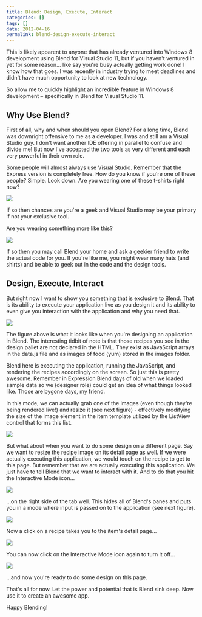 ```yaml
---
title: Blend: Design, Execute, Interact
categories: []
tags: []
date: 2012-04-16
permalink: blend-design-execute-interact
---
```


This is likely apparent to anyone that has already ventured into Windows 8 development using Blend for Visual Studio 11, but if you haven&#39;t ventured in yet for some reason... like say you&#39;re busy actually getting work done! I know how that goes. I was recently in industry trying to meet deadlines and didn&#39;t have much opportunity to look at new technology.
<!-- xmore -->

So allow me to quickly highlight an incredible feature in Windows 8 development &ndash; specifically in Blend for Visual Studio 11.

## Why Use Blend?

First of all, why and when should you open Blend? For a long time, Blend was downright offensive to me as a developer. I was and still am a Visual Studio guy. I don&#39;t want another IDE offering in parallel to confuse and divide me! But now I&#39;ve accepted the two tools as very different and each very powerful in their own role.

Some people will almost always use Visual Studio. Remember that the Express version is completely free. How do you know if you&#39;re one of these people? Simple. Look down. Are you wearing one of these t-shirts right now?

![](/files/blend_01.png)

If so then chances are you&#39;re a geek and Visual Studio may be your primary if not your exclusive tool.

Are you wearing something more like this?

![](/files/blend_02.png)

If so then you may call Blend your home and ask a geekier friend to write the actual code for you. If you&#39;re like me, you might wear many hats (and shirts) and be able to geek out in the code and the design tools.

## Design, Execute, Interact

But right now I want to show you something that is exclusive to Blend. That is its ability to execute your application live as you design it and its ability to even give you interaction with the application and why you need that.

![](/files/blend_03.png)

The figure above is what it looks like when you&#39;re designing an application in Blend. The interesting tidbit of note is that those recipes you see in the design pallet are not declared in the HTML. They exist as JavaScript arrays in the data.js file and as images of food (yum) stored in the images folder.

Blend here is executing the application, running the JavaScript, and rendering the recipes accordingly on the screen. So just this is pretty awesome. Remember in Expression Blend days of old when we loaded sample data so we (designer role) could get an idea of what things looked like. Those are bygone days, my friend.

In this mode, we can actually grab one of the images (even though they&#39;re being rendered live!) and resize it (see next figure) - effectively modifying the size of the image element in the item template utilized by the ListView control that forms this list.

![](/files/blend_04.png)

But what about when you want to do some design on a different page. Say we want to resize the recipe image on its detail page as well. If we were actually executing this application, we would touch on the recipe to get to this page. But remember that we are actually executing this application. We just have to tell Blend that we want to interact with it. And to do that you hit the Interactive Mode icon...

![](/files/blend_05.png)

...on the right side of the tab well. This hides all of Blend&#39;s panes and puts you in a mode where input is passed on to the application (see next figure).

![](/files/blend_06.png)

Now a click on a recipe takes you to the item&#39;s detail page...

![](/files/blend_07.png)

You can now click on the Interactive Mode icon again to turn it off...

![](/files/blend_08.png)

...and now you&#39;re ready to do some design on this page.

That&#39;s all for now. Let the power and potential that is Blend sink deep. Now use it to create an awesome app.

Happy Blending!